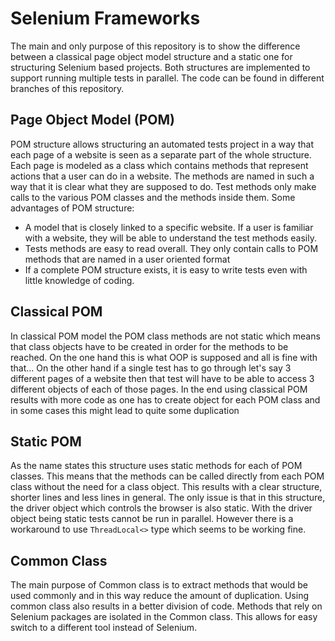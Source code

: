 # Selenium Frameworks
The main and only purpose of this repository is to show the difference between a classical page object model structure and a static one for structuring Selenium based projects. Both structures are implemented to support running multiple tests in parallel. The code can be found in different branches of this repository.
## Page Object Model (POM)
POM structure allows structuring an automated tests project in a way that each page of a website is seen as a separate part of the whole structure. Each page is modeled as a class which contains methods that represent actions that a user can do in a website. The methods are named in such a way that it is clear what they are supposed to do. Test methods only make calls to the various POM classes and the methods inside them. Some advantages of POM structure:
- A model that is closely linked to a specific website. If a user is familiar with a website, they will be able to understand the test methods easily.
- Tests methods are easy to read overall. They only contain calls to POM methods that are named in a user oriented format
- If a complete POM structure exists, it is easy to write tests even with little knowledge of coding.
## Classical POM
In classical POM model the POM class methods are not static which means that class objects have to be created in order for the methods to be reached. On the one hand this is what OOP is supposed and all is fine with that... On the other hand if a single test has to go through let's say 3 different pages of a website then that test will have to be able to access 3 different objects of each of those pages. In the end using classical POM results with more code as one has to create object for each POM class and in some cases this might lead to quite some duplication
## Static POM
As the name states this structure uses static methods for each of POM classes. This means that the methods can be called directly from each POM class without the need for a class object. This results with a clear structure, shorter lines and less lines in general. The only issue is that in this structure, the driver object which controls the browser is also static. With the driver object being static tests cannot be run in parallel. However there is a workaround to use `ThreadLocal<>` type which seems to be working fine.
## Common Class
The main purpose of Common class is to extract methods that would be used commonly and in this way reduce the amount of duplication. Using common class also results in a better division of code. Methods that rely on Selenium packages are isolated in the Common class. This allows for easy switch to a different tool instead of Selenium.
